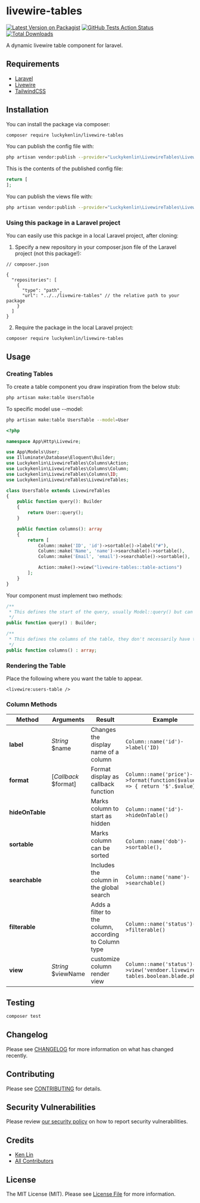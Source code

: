 # livewire-tables

[![Latest Version on Packagist](https://img.shields.io/packagist/v/luckykenlin/livewire-tables.svg?style=flat-square)](https://packagist.org/packages/luckykenlin/livewire-tables)
[![GitHub Tests Action Status](https://img.shields.io/github/workflow/status/luckykenlin/livewire-tables/run-tests?label=tests)](https://github.com/luckykenlin/livewire-tables/actions?query=workflow%3ATests+branch%3Amain)
[![Total Downloads](https://img.shields.io/packagist/dt/luckykenlin/livewire-tables.svg?style=flat-square)](https://packagist.org/packages/luckykenlin/livewire-tables)

A dynamic livewire table component for laravel.

## Requirements

- [Laravel](https://laravel.com/docs)
- [Livewire](https://laravel-livewire.com/docs)
- [TailwindCSS](https://tailwindcss.com/docs)

## Installation

You can install the package via composer:

```bash
composer require luckykenlin/livewire-tables
```

You can publish the config file with:

```bash
php artisan vendor:publish --provider="Luckykenlin\LivewireTables\LivewireTablesServiceProvider" --tag="livewire-tables-config"
```

This is the contents of the published config file:

```php
return [
];
```

You can publish the views file with:

```bash
php artisan vendor:publish --provider="Luckykenlin\LivewireTables\LivewireTablesServiceProvider" --tag="livewire-tables-views"
```

### Using this package in a Laravel project

You can easily use this packge in a local Laravel project, after cloning:

1. Specify a new repository in your composer.json file of the Laravel project (not this package!):

```
// composer.json

{
  "repositories": [
    {
      "type": "path",
      "url": "../../livewire-tables" // the relative path to your package
    }
  ]
}
```

2. Require the package in the local Laravel project:

``` 
composer require luckykenlin/livewire-tables
```

## Usage

### Creating Tables

To create a table component you draw inspiration from the below stub:

```bash
php artisan make:table UsersTable
```

To specific model use --model:

```bash
php artisan make:table UsersTable --model=User
```

```php
<?php

namespace App\Http\Livewire;

use App\Models\User;
use Illuminate\Database\Eloquent\Builder;
use Luckykenlin\LivewireTables\Columns\Action;
use Luckykenlin\LivewireTables\Columns\Column;
use Luckykenlin\LivewireTables\Columns\ID;
use Luckykenlin\LivewireTables\LivewireTables;

class UsersTable extends LivewireTables
{
    public function query(): Builder
    {
        return User::query();
    }

    public function columns(): array
    {
        return [
            Column::make('ID', 'id')->sortable()->label("#"),
            Column::make('Name', 'name')->searchable()->sortable(),
            Column::make('Email', 'email')->searchable()->sortable(),

            Action::make()->view("livewire-tables::table-actions")
        ];
    }
}

```

Your component must implement two methods:

```php
/**
 * This defines the start of the query, usually Model::query() but can also eager load relationships and counts if needed.
 */
public function query() : Builder;

/**
 * This defines the columns of the table, they don't necessarily have to map to columns on the database table.
 */
public function columns() : array;
```

### Rendering the Table

Place the following where you want the table to appear.

`<livewire:users-table />`

### Column Methods

| Method | Arguments | Result | Example |
|----|----|----|----|
|**label**|*String* $name|Changes the display name of a column|```Column::name('id')->label('ID)```|
|**format**|[*Callback* $format]| Format display as callback function |```Column::name('price')->format(function($value) => { return '$'.$value}),```|
|**hideOnTable**| |Marks column to start as hidden|```Column::name('id')->hideOnTable()```|
|**sortable**| |Marks column can be sorted|```Column::name('dob')->sortable(),```|
|**searchable**| |Includes the column in the global search|```Column::name('name')->searchable()```|
|**filterable**| |Adds a filter to the column, according to Column type|```Column::name('status')->filterable()```|
|**view**|*String* $viewName| customize column render view | ```Column::name('status')->view('vendoer.livewire-tables.boolean.blade.php')```|

## Testing

```bash
composer test
```

## Changelog

Please see [CHANGELOG](CHANGELOG.md) for more information on what has changed recently.

## Contributing

Please see [CONTRIBUTING](.github/CONTRIBUTING.md) for details.

## Security Vulnerabilities

Please review [our security policy](../../security/policy) on how to report security vulnerabilities.

## Credits

- [Ken Lin](https://github.com/KenLin)
- [All Contributors](../../contributors)

## License

The MIT License (MIT). Please see [License File](LICENSE.md) for more information.
